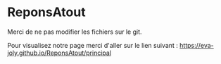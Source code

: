 # ReponsAtout
Merci de ne pas modifier les fichiers sur le git.


Pour visualisez notre page merci d'aller sur le lien suivant : https://eva-joly.github.io/ReponsAtout/principal
